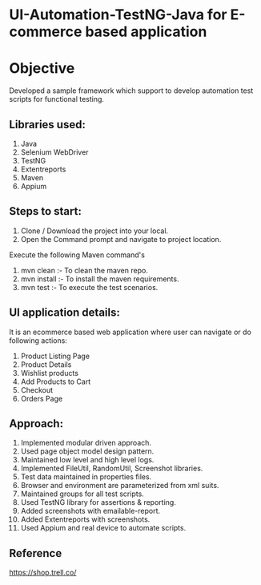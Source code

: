 # UI-Automation-TestNG-Java for E-commerce based application

# Objective
Developed a sample framework which support to develop automation test scripts for functional testing.

## Libraries used:
  1. Java
  2. Selenium WebDriver
  3. TestNG
  4. Extentreports
  5. Maven
  6. Appium
  
## Steps to start:
  1. Clone / Download the project into your local.
  2. Open the Command prompt and navigate to project location.

Execute the following Maven command's
  1. mvn clean :- To clean the maven repo.
  2. mvn install :- To install the maven requirements.
  3. mvn test :- To execute the test scenarios.


## UI application details:
It is an ecommerce based web application where user can navigate or do following actions:
  1. Product Listing Page
  2. Product Details
  3. Wishlist products
  4. Add Products to Cart
  5. Checkout
  6. Orders Page
  
## Approach:
  1. Implemented modular driven approach.
  2. Used page object model design pattern.
  3. Maintained low level and high level logs.
  4. Implemented FileUtil, RandomUtil, Screenshot libraries.
  5. Test data maintained in properties files.
  6. Browser and environment are parameterized from xml suits.
  7. Maintained groups for all test scripts.
  8. Used TestNG library for assertions & reporting.
  9. Added screenshots with emailable-report.
  10. Added Extentreports with screenshots.
  11. Used Appium and real device to automate scripts.


## Reference
https://shop.trell.co/
